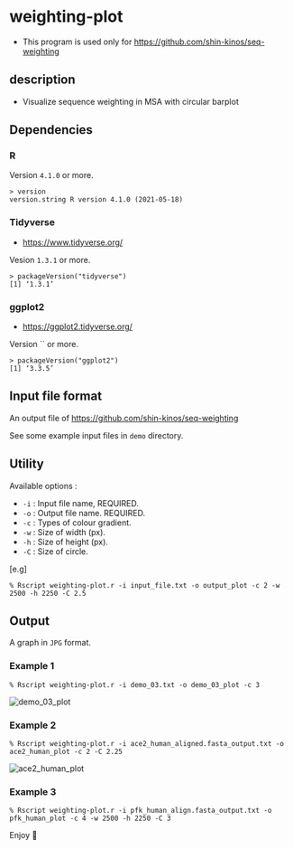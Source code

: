 # weighting-plot
* This program is used only for https://github.com/shin-kinos/seq-weighting

## description 
* Visualize sequence weighting in MSA with circular barplot

## Dependencies

### R

Version `4.1.0` or more.

```
> version
version.string R version 4.1.0 (2021-05-18)
```

### Tidyverse
* https://www.tidyverse.org/

Vesion `1.3.1` or more.

``` 
> packageVersion("tidyverse")
[1] ‘1.3.1’
```

### ggplot2
* https://ggplot2.tidyverse.org/ 

Version `` or more.

```
> packageVersion("ggplot2")
[1] ‘3.3.5’
``` 
## Input file format

An output file of https://github.com/shin-kinos/seq-weighting

See some example input files in `demo` directory.

## Utility

Available options :

* `-i` : Input file name, REQUIRED.
* `-o` : Output file name. REQUIRED.
* `-c` : Types of colour gradient.
* `-w` : Size of width (px).
* `-h` : Size of height (px).
* `-C` : Size of circle.

[e.g]

```
% Rscript weighting-plot.r -i input_file.txt -o output_plot -c 2 -w 2500 -h 2250 -C 2.5
```
## Output 
A graph in `JPG` format.

### Example 1

```
% Rscript weighting-plot.r -i demo_03.txt -o demo_03_plot -c 3
```
![demo_03_plot](https://user-images.githubusercontent.com/83740080/127841283-0c0447da-93db-4cdc-b0ca-fb97f9b28486.jpg)

### Example 2

```
% Rscript weighting-plot.r -i ace2_human_aligned.fasta_output.txt -o ace2_human_plot -c 2 -C 2.25
```

![ace2_human_plot](https://user-images.githubusercontent.com/83740080/127841590-6cc038ca-bb5c-4001-a4fd-3f773eb20d89.jpg)

### Example 3

```
% Rscript weighting-plot.r -i pfk_human_align.fasta_output.txt -o pfk_human_plot -c 4 -w 2500 -h 2250 -C 3
```

Enjoy 🤟 
